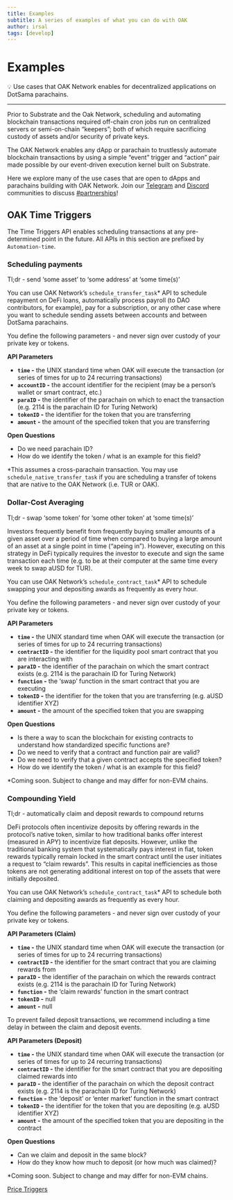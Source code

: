 ```yaml
---
title: Examples
subtitle: A series of examples of what you can do with OAK
author: irsal
tags: [develop]
---
```


# Examples

💡 Use cases that OAK Network enables for decentralized applications on DotSama parachains.

---

Prior to Substrate and the Oak Network, scheduling and automating blockchain transactions required off-chain cron jobs run on centralized servers or semi-on-chain “keepers”; both of which require sacrificing custody of assets and/or security of private keys.

The OAK Network enables any dApp or parachain to trustlessly automate blockchain transactions by using a simple “event” trigger and “action” pair made possible by our event-driven execution kernel built on Substrate.

Here we explore many of the use cases that are open to dApps and parachains building with OAK Network. Join our [Telegram](https://t.me/OAKNetworkCommunity) and [Discord](https://discord.gg/UaqqV6wE) communities to discuss [#partnerships](https://discord.gg/uTcmAWFY)! 

## OAK Time Triggers

The Time Triggers API enables scheduling transactions at any pre-determined point in the future. All APIs in this section are prefixed by `Automation-time`.

### Scheduling payments

Tl;dr - send ‘some asset’ to ‘some address’ at ‘some time(s)’

You can use OAK Network’s `schedule_transfer_task`* API to schedule repayment on DeFi loans, automatically process payroll (to DAO contributors, for example), pay for a subscription, or any other case where you want to schedule sending assets between accounts and between DotSama parachains.

You define the following parameters - and never sign over custody of your private key or tokens. 

**API Parameters**

- **`time` -** the UNIX standard time when OAK will execute the transaction (or series of times for up to 24 recurring transactions)
- **`accountID` -** the account identifier for the recipient (may be a person’s wallet or smart contract, etc.)
- **`paraID` -** the identifier of the parachain on which to enact the transaction (e.g. 2114 is the parachain ID for Turing Network)
- **`tokenID` -** the identifier for the token that you are transferring
- **`amount` -** the amount of the specified token that you are transferring

**Open Questions**

- Do we need parachain ID?
- How do we identify the token / what is an example for this field?

*This assumes a cross-parachain transaction. You may use `schedule_native_transfer_task` if you are scheduling a transfer of tokens that are native to the OAK Network (i.e. TUR or OAK).

### Dollar-Cost Averaging

Tl;dr - swap ‘some token’ for ‘some other token’ at ‘some time(s)’

Investors frequently benefit from frequently buying smaller amounts of a given asset over a period of time when compared to buying a large amount of an asset at a single point in time (“apeing in”). However, executing on this strategy in DeFi typically requires the investor to execute and sign the same transaction each time (e.g. to be at their computer at the same time every week to swap aUSD for TUR).

 You can use OAK Network’s `schedule_contract_task`* API to schedule swapping your  and depositing awards as frequently as every hour. 

You define the following parameters - and never sign over custody of your private key or tokens. 

**API Parameters**

- **`time` -** the UNIX standard time when OAK will execute the transaction (or series of times for up to 24 recurring transactions)
- **`contractID` -** the identifier for the liquidity pool smart contract that you are interacting with
- **`paraID` -** the identifier of the parachain on which the smart contract exists (e.g. 2114 is the parachain ID for Turing Network)
- **`function` -** the ‘swap’ function in the smart contract that you are executing
- **`tokenID` -** the identifier for the token that you are transferring (e.g. aUSD identifier XYZ)
- **`amount` -** the amount of the specified token that you are swapping

**Open Questions**

- Is there a way to scan the blockchain for existing contracts to understand how standardized specific functions are?
- Do we need to verify that a contract and function pair are valid?
- Do we need to verify that a given contract accepts the specified token?
- How do we identify the token / what is an example for this field?

*Coming soon. Subject to change and may differ for non-EVM chains. 

### Compounding Yield

Tl;dr - automatically claim and deposit rewards to compound returns

DeFi protocols often incentivize deposits by offering rewards in the protocol’s native token, similar to how traditional banks offer interest (measured in APY) to incentivize fiat deposits. However, unlike the traditional banking system that systematically pays interest in fiat, token rewards typically remain locked in the smart contract until the user initiates a request to “claim rewards”. This results in capital inefficiencies as those tokens are not generating additional interest on top of the assets that were initially deposited. 

You can use OAK Network’s `schedule_contract_task`* API to schedule both claiming and depositing awards as frequently as every hour. 

You define the following parameters - and never sign over custody of your private key or tokens. 

**API Parameters (Claim)**

- **`time` -** the UNIX standard time when OAK will execute the transaction (or series of times for up to 24 recurring transactions)
- **`contractID` -** the identifier for the smart contract that you are claiming rewards from
- **`paraID` -** the identifier of the parachain on which the rewards contract exists (e.g. 2114 is the parachain ID for Turing Network)
- **`function` -** the ‘claim rewards’ function in the smart contract
- **`tokenID` -** null
- **`amount` -** null

To prevent failed deposit transactions, we recommend including a time delay in between the claim and deposit events. 

**API Parameters (Deposit)**

- **`time` -** the UNIX standard time when OAK will execute the transaction (or series of times for up to 24 recurring transactions)
- **`contractID` -** the identifier for the smart contract that you are depositing claimed rewards into
- **`paraID` -** the identifier of the parachain on which the deposit contract exists (e.g. 2114 is the parachain ID for Turing Network)
- **`function` -** the ‘deposit’ or ‘enter market’ function in the smart contract
- **`tokenID` -** the identifier for the token that you are depositing (e.g. aUSD identifier XYZ)
- **`amount` -** the amount of the specified token that you are depositing in the contract

**Open Questions**

- Can we claim and deposit in the same block?
- How do they know how much to deposit (or how much was claimed)?

*Coming soon. Subject to change and may differ for non-EVM chains. 

[Price Triggers](https://www.notion.so/Price-Triggers-1d24a64b9fbc4c2d8a3c75f25cdbad3e)
